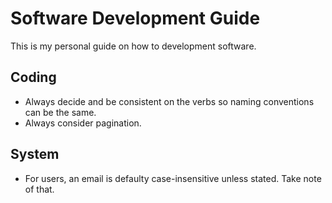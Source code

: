 # Software Development Guide

This is my personal guide on how to development software. 

## Coding 

* Always decide and be consistent on the verbs so naming conventions can be the same.
* Always consider pagination. 

## System

* For users, an email is defaulty case-insensitive unless stated. Take note of that.
